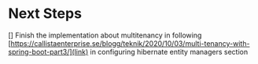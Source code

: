 # Next Steps

[] Finish the implementation about multitenancy in following [https://callistaenterprise.se/blogg/teknik/2020/10/03/multi-tenancy-with-spring-boot-part3/](link) in configuring hibernate entity managers section
